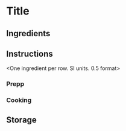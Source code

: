 # Title 

## Ingredients 

## Instructions
<One ingredient per row. SI units. 0.5 format>

### Prepp

### Cooking

## Storage
<when applicable>
